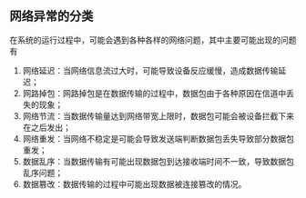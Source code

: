 ## 网络异常的分类
在系统的运行过程中，可能会遇到各种各样的网络问题，其中主要可能出现的问题有
1. 网络延迟：当网络信息流过大时，可能导致设备反应缓慢，造成数据传输延迟；
2. 网路掉包：网路掉包是在数据传输的过程中，数据包由于各种原因在信道中丢失的现象；
3. 网络节流：当数据传输量达到网络带宽上限时，数据包可能会被设备拦截下来在之后发出；
4. 网络重发：当网络不稳定是可能会导致发送端判断数据包丢失导致部分数据包重发；
5. 数据乱序：当数据传输有可能出现数据包到达接收端时间不一致，导致数据包乱序问题；
6. 数据篡改：数据传输的过程中可能出现数据被连接篡改的情况。
